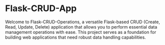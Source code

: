 # Flask-CRUD-App
Welcome to Flask-CRUD-Operations, a versatile Flask-based CRUD (Create, Read, Update, Delete) application that allows you to perform essential data management operations with ease. This project serves as a foundation for building web applications that need robust data handling capabilities.
